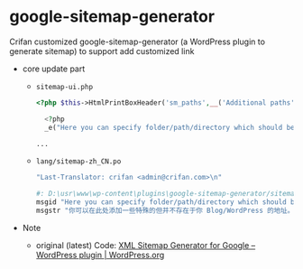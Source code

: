# google-sitemap-generator

Crifan customized google-sitemap-generator (a WordPress plugin to generate sitemap) to support add customized link

* core update part
  * `sitemap-ui.php`
    ```php
    <?php $this->HtmlPrintBoxHeader('sm_paths',__('Additional paths', 'sitemap')); ?>

      <?php
      _e("Here you can specify folder/path/directory which should be included in the sitemap, but do not belong to your Blog/WordPress database.<br />such as http://www.crifan.com/files/doc/docbook/ which not belong to the site's wordpress database.<br />",'sitemap');

    ...
    ```
  * `lang/sitemap-zh_CN.po`
    ```bash
    "Last-Translator: crifan <admin@crifan.com>\n"

    #: D:\usr\www\wp-content\plugins\google-sitemap-generator/sitemap-ui.php:875
    msgid "Here you can specify folder/path/directory which should be included in the sitemap, but do not belong to your Blog/WordPress database.<br />such as http://www.crifan.com/files/doc/docbook/ which not belong to the site's wordpress database.<br />"
    msgstr "你可以在此处添加一些特殊的但并不存在于你 Blog/WordPress 的地址。<br />比如，http://www.crifan.com/files/doc/docbook/，其并不属于该wordpress网站的数据库。"
    ```

* Note
  * original (latest) Code: [XML Sitemap Generator for Google – WordPress plugin | WordPress.org](https://wordpress.org/plugins/google-sitemap-generator/)
